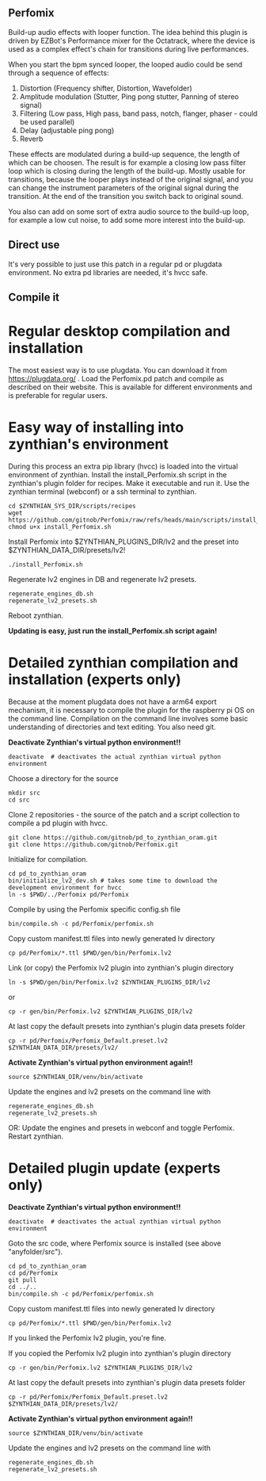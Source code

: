 ## Perfomix
 Build-up audio effects with looper function.
 The idea behind this plugin is driven by EZBot's Performance mixer for the Octatrack, where the device is used as a complex effect's chain for transitions during live performances.
 
 When you start the bpm synced looper, the looped audio could be send through a sequence of effects:
 1. Distortion (Frequency shifter, Distortion, Wavefolder)
 2. Amplitude modulation (Stutter, Ping pong stutter, Panning of stereo signal)
 3. Filtering (Low pass, High pass, band pass, notch, flanger, phaser - could be used parallel)
 4. Delay (adjustable ping pong)
 5. Reverb

These effects are modulated during a build-up sequence, the length of which can be choosen. The result is for example a closing low pass filter loop which is closing during the length of the build-up. Mostly usable for transitions, because the looper plays instead of the original signal, and you can change the instrument parameters of the original signal during the transition. At the end of the transition you switch back to original sound.

You also can add on some sort of extra audio source to the build-up loop, for example a low cut noise, to add some more interest into the build-up.

## Direct use
It's very possible to just use this patch in a regular pd or plugdata environment.
No extra pd libraries are needed, it's hvcc safe.

## Compile it

# Regular desktop compilation and installation
The most easiest way is to use plugdata. You can download it from https://plugdata.org/ .
Load the Perfomix.pd patch and compile as described on their website. This is available for different environments and is preferable for regular users.

# Easy way of installing into zynthian's environment

During this process an extra pip library (hvcc) is loaded into the virtual environment of zynthian.
Install the install_Perfomix.sh script in the zynthian's plugin folder for recipes. Make it executable and run it.
Use the zynthian terminal (webconf) or a ssh terminal to zynthian.

```
cd $ZYNTHIAN_SYS_DIR/scripts/recipes
wget https://github.com/gitnob/Perfomix/raw/refs/heads/main/scripts/install_Perfomix.sh
chmod u+x install_Perfomix.sh
```

Install Perfomix into $ZYNTHIAN_PLUGINS_DIR/lv2 and the preset into $ZYNTHIAN_DATA_DIR/presets/lv2!

```
./install_Perfomix.sh
```

Regenerate lv2 engines in DB and regenerate lv2 presets.

```
regenerate_engines_db.sh
regenerate_lv2_presets.sh
```

Reboot zynthian.

**Updating is easy, just run the install_Perfomix.sh script again!**

# Detailed zynthian compilation and installation (experts only)
Because at the moment plugdata does not have a arm64 export mechanism, it is necessary to compile the plugin for the raspberry pi OS on the command line.
Compilation on the command line involves some basic understanding of directories and text editing. You also need git.

**Deactivate Zynthian's virtual python environment!!**
```
deactivate  # deactivates the actual zynthian virtual python environment
```

Choose a directory for the source
```
mkdir src
cd src
```

Clone 2 repositories - the source of the patch and a script collection to compile a pd plugin with hvcc.
```
git clone https://github.com/gitnob/pd_to_zynthian_oram.git
git clone https://github.com/gitnob/Perfomix.git
```

Initialize for compilation.
```
cd pd_to_zynthian_oram
bin/initialize_lv2_dev.sh # takes some time to download the development environment for hvcc
ln -s $PWD/../Perfomix pd/Perfomix
```

Compile by using the Perfomix specific config.sh file
```
bin/compile.sh -c pd/Perfomix/perfomix.sh
```

Copy custom manifest.ttl files into newly generated lv directory
```
cp pd/Perfomix/*.ttl $PWD/gen/bin/Perfomix.lv2
```

Link (or copy) the Perfomix lv2 plugin into zynthian's plugin directory
```
ln -s $PWD/gen/bin/Perfomix.lv2 $ZYNTHIAN_PLUGINS_DIR/lv2
```
or
```
cp -r gen/bin/Perfomix.lv2 $ZYNTHIAN_PLUGINS_DIR/lv2
```

At last copy the default presets into zynthian's plugin data presets folder
```
cp -r pd/Perfomix/Perfomix_Default.preset.lv2 $ZYNTHIAN_DATA_DIR/presets/lv2/
```

**Activate Zynthian's virtual python environment again!!**
```
source $ZYNTHIAN_DIR/venv/bin/activate
```

Update the engines and lv2 presets on the command line with 

```
regenerate_engines_db.sh
regenerate_lv2_presets.sh
```

OR: Update the engines and presets in webconf and toggle Perfomix. Restart zynthian.

# Detailed plugin update (experts only)

**Deactivate Zynthian's virtual python environment!!**
```
deactivate  # deactivates the actual zynthian virtual python environment
```

Goto the src code, where Perfomix source is installed (see above "anyfolder/src").
```
cd pd_to_zynthian_oram
cd pd/Perfomix
git pull
cd ../..
bin/compile.sh -c pd/Perfomix/perfomix.sh
```

Copy custom manifest.ttl files into newly generated lv directory
```
cp pd/Perfomix/*.ttl $PWD/gen/bin/Perfomix.lv2
```

If you linked the Perfomix lv2 plugin, you're fine.

If you copied the Perfomix lv2 plugin into zynthian's plugin directory
```
cp -r gen/bin/Perfomix.lv2 $ZYNTHIAN_PLUGINS_DIR/lv2
```

At last copy the default presets into zynthian's plugin data presets folder
```
cp -r pd/Perfomix/Perfomix_Default.preset.lv2 $ZYNTHIAN_DATA_DIR/presets/lv2/
```

**Activate Zynthian's virtual python environment again!!**
```
source $ZYNTHIAN_DIR/venv/bin/activate
```

Update the engines and lv2 presets on the command line with 

```
regenerate_engines_db.sh
regenerate_lv2_presets.sh
```

 
